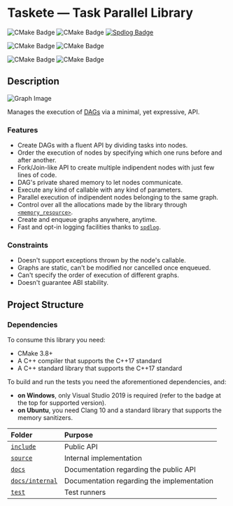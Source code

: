 # Taskete &mdash; Task Parallel Library

![CMake Badge](https://img.shields.io/badge/C++-17-lightgreen)
![CMake Badge](https://img.shields.io/badge/CMake-3.10-lightgreen)
[![Spdlog Badge](https://img.shields.io/badge/spdlog-1.8.0-lightgreen)](https://github.com/gabime/spdlog/releases/tag/v1.8.0)

![CMake Badge](https://img.shields.io/badge/Windows_10-2004-lightgreen)
![CMake Badge](https://img.shields.io/badge/Visual_Studio_2019-16.7.3-lightgreen)

![CMake Badge](https://img.shields.io/badge/Ubuntu-20.04-lightgreen)
![CMake Badge](https://img.shields.io/badge/Clang-10-lightgreen)

## Description

![Graph Image](https://upload.wikimedia.org/wikipedia/commons/thumb/e/ef/Tred-Gprime.svg/168px-Tred-Gprime.svg.png)

Manages the execution of [DAGs](https://en.wikipedia.org/wiki/Directed_acyclic_graph) via a minimal, yet expressive, API.

### Features

- Create DAGs with a fluent API by dividing tasks into nodes.
- Order the execution of nodes by specifying which one runs before and after another.
- Fork/Join-like API to create multiple indipendent nodes with just few lines of code.
- DAG's private shared memory to let nodes communicate.
- Execute any kind of callable with any kind of parameters.
- Parallel execution of indipendent nodes belonging to the same graph.
- Control over all the allocations made by the library through [`<memory_resource>`](https://en.cppreference.com/w/cpp/header/memory_resource).
- Create and enqueue graphs anywhere, anytime.
- Fast and opt-in logging facilities thanks to [`spdlog`](https://github.com/gabime/spdlog).

### Constraints

- Doesn't support exceptions thrown by the node's callable.
- Graphs are static, can't be modified nor cancelled once enqueued.
- Can't specify the order of execution of different graphs.
- Doesn't guarantee ABI stability.

## Project Structure

### Dependencies

To consume this library you need:

- CMake 3.8+
- A C++ compiler that supports the C++17 standard
- A C++ standard library that supports the C++17 standard

To build and run the tests you need the aforementioned dependencies, and:

- **on Windows**, only Visual Studio 2019 is required (refer to the badge at the top for supported version).
- **on Ubuntu**, you need Clang 10 and a standard library that supports the memory sanitizers.


| Folder | Purpose |
|:-------|:--------|
| [`include`](include) | Public API |
| [`source`](source) | Internal implementation |
| [`docs`](docs) | Documentation regarding the public API |
| [`docs/internal`](docs/internal) | Documentation regarding the implementation |
| [`test`](test) | Test runners |